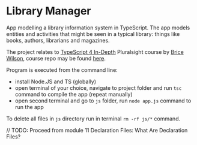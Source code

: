 # Library Manager

App modelling a library information system in TypeScript. The app models entities and activities that might be seen in a typical library: things like books, authors, librarians and magazines.

The project relates to [TypeScript 4 In-Depth](https://app.pluralsight.com/library/courses/typescript-4-in-depth/table-of-contents) Pluralsight course by [Brice Wilson](https://app.pluralsight.com/profile/author/brice-wilson), course repo may be found [here](https://github.com/bricewilson/TypeScript-4-in-depth).

Program is executed from the command line:

- install Node.JS and TS (globally)
- open terminal of your choice, navigate to project folder and run `tsc` command to compile the app (repeat manually)
- open second terminal and go to `js` folder, run `node app.js` command to run the app

To delete all files in `js` directory run in terminal `rm -rf js/*` command.

// TODO: Proceed from module 11 Declaration Files: What Are Declaration Files?
